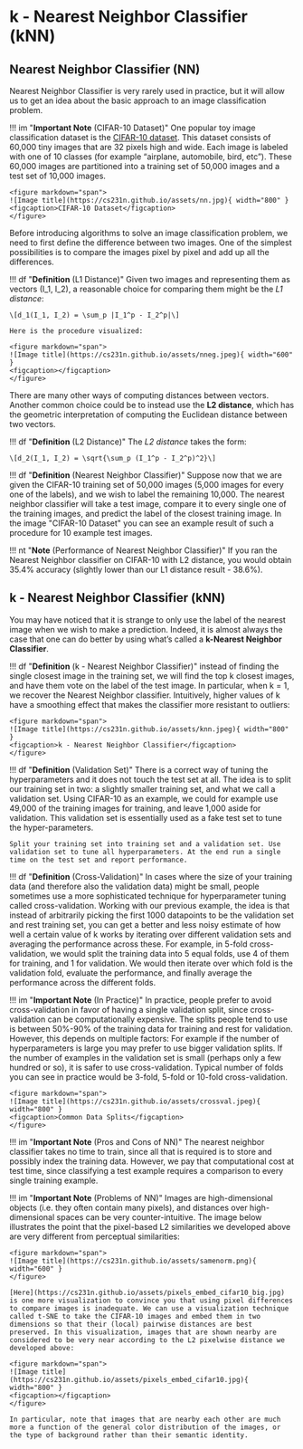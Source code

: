 # k - Nearest Neighbor Classifier (kNN)

## Nearest Neighbor Classifier (NN)
Nearest Neighbor Classifier is very rarely used in practice, but it will allow us to get an idea about the basic approach to an image classification problem.

!!! im "**Important Note** (CIFAR-10 Dataset)"
    One popular toy image classification dataset is the [CIFAR-10 dataset](https://cs231n.github.io/classification/). This dataset consists of 60,000 tiny images that are 32 pixels high and wide. Each image is labeled with one of 10 classes (for example “airplane, automobile, bird, etc”). These 60,000 images are partitioned into a training set of 50,000 images and a test set of 10,000 images.

    <figure markdown="span">
    ![Image title](https://cs231n.github.io/assets/nn.jpg){ width="800" }
    <figcaption>CIFAR-10 Dataset</figcaption>
    </figure>

Before introducing algorithms to solve an image classification problem, we need to first define the difference between two images. One of the simplest possibilities is to compare the images pixel by pixel and add up all the differences. 

!!! df "**Definition** (L1 Distance)"
    Given two images and representing them as vectors \(I_1, I_2\), a reasonable choice for comparing them might be the _L1 distance_:

    \[d_1(I_1, I_2) = \sum_p |I_1^p - I_2^p|\]

    Here is the procedure visualized:

    <figure markdown="span">
    ![Image title](https://cs231n.github.io/assets/nneg.jpeg){ width="600" }
    <figcaption></figcaption>
    </figure>

There are many other ways of computing distances between vectors. Another common choice could be to instead use the **L2 distance**, which has the geometric interpretation of computing the Euclidean distance between two vectors. 

!!! df "**Definition** (L2 Distance)"
    The _L2 distance_ takes the form:

    \[d_2(I_1, I_2) = \sqrt{\sum_p (I_1^p - I_2^p)^2}\]

!!! df "**Definition** (Nearest Neighbor Classifier)"
    Suppose now that we are given the CIFAR-10 training set of 50,000 images (5,000 images for every one of the labels), and we wish to label the remaining 10,000. The nearest neighbor classifier will take a test image, compare it to every single one of the training images, and predict the label of the closest training image. In the image "CIFAR-10 Dataset" you can see an example result of such a procedure for 10 example test images.

!!! nt "**Note** (Performance of Nearest Neighbor Classifier)"
    If you ran the Nearest Neighbor classifier on CIFAR-10 with L2 distance, you would obtain 35.4% accuracy (slightly lower than our L1 distance result - 38.6%).

## k - Nearest Neighbor Classifier (kNN)
You may have noticed that it is strange to only use the label of the nearest image when we wish to make a prediction. Indeed, it is almost always the case that one can do better by using what’s called a **k-Nearest Neighbor Classifier**.

!!! df "**Definition** (k - Nearest Neighbor Classifier)"
    instead of finding the single closest image in the training set, we will find the top k closest images, and have them vote on the label of the test image. In particular, when k = 1, we recover the Nearest Neighbor classifier. Intuitively, higher values of k have a smoothing effect that makes the classifier more resistant to outliers:

    <figure markdown="span">
    ![Image title](https://cs231n.github.io/assets/knn.jpeg){ width="800" }
    <figcaption>k - Nearest Neighbor Classifier</figcaption>
    </figure>

!!! df "**Definition** (Validation Set)"
    There is a correct way of tuning the hyperparameters and it does not touch the test set at all. The idea is to split our training set in two: a slightly smaller training set, and what we call a validation set. Using CIFAR-10 as an example, we could for example use 49,000 of the training images for training, and leave 1,000 aside for validation. This validation set is essentially used as a fake test set to tune the hyper-parameters. <br>

    Split your training set into training set and a validation set. Use validation set to tune all hyperparameters. At the end run a single time on the test set and report performance.

!!! df "**Definition** (Cross-Validation)"
    In cases where the size of your training data (and therefore also the validation data) might be small, people sometimes use a more sophisticated technique for hyperparameter tuning called cross-validation. Working with our previous example, the idea is that instead of arbitrarily picking the first 1000 datapoints to be the validation set and rest training set, you can get a better and less noisy estimate of how well a certain value of k works by iterating over different validation sets and averaging the performance across these. For example, in 5-fold cross-validation, we would split the training data into 5 equal folds, use 4 of them for training, and 1 for validation. We would then iterate over which fold is the validation fold, evaluate the performance, and finally average the performance across the different folds.

!!! im "**Important Note** (In Practice)"
    In practice, people prefer to avoid cross-validation in favor of having a single validation split, since cross-validation can be computationally expensive. The splits people tend to use is between 50%-90% of the training data for training and rest for validation. However, this depends on multiple factors: For example if the number of hyperparameters is large you may prefer to use bigger validation splits. If the number of examples in the validation set is small (perhaps only a few hundred or so), it is safer to use cross-validation. Typical number of folds you can see in practice would be 3-fold, 5-fold or 10-fold cross-validation.

    <figure markdown="span">
    ![Image title](https://cs231n.github.io/assets/crossval.jpeg){ width="800" }
    <figcaption>Common Data Splits</figcaption>
    </figure>
    
!!! im "**Important Note** (Pros and Cons of NN)"
    The nearest neighbor classifier takes no time to train, since all that is required is to store and possibly index the training data. However, we pay that computational cost at test time, since classifying a test example requires a comparison to every single training example. 

!!! im "**Important Note** (Problems of NN)"
    Images are high-dimensional objects (i.e. they often contain many pixels), and distances over high-dimensional spaces can be very counter-intuitive. The image below illustrates the point that the pixel-based L2 similarities we developed above are very different from perceptual similarities:

    <figure markdown="span">
    ![Image title](https://cs231n.github.io/assets/samenorm.png){ width="600" }
    </figure>

    [Here](https://cs231n.github.io/assets/pixels_embed_cifar10_big.jpg) is one more visualization to convince you that using pixel differences to compare images is inadequate. We can use a visualization technique called t-SNE to take the CIFAR-10 images and embed them in two dimensions so that their (local) pairwise distances are best preserved. In this visualization, images that are shown nearby are considered to be very near according to the L2 pixelwise distance we developed above:

    <figure markdown="span">
    ![Image title](https://cs231n.github.io/assets/pixels_embed_cifar10.jpg){ width="800" }
    <figcaption></figcaption>
    </figure>
    
    In particular, note that images that are nearby each other are much more a function of the general color distribution of the images, or the type of background rather than their semantic identity.